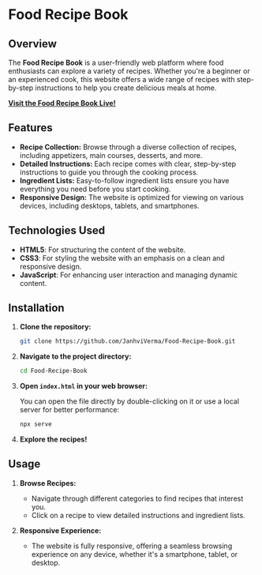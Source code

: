 # Food Recipe Book

## Overview

The **Food Recipe Book** is a user-friendly web platform where food enthusiasts can explore a variety of recipes. Whether you're a beginner or an experienced cook, this website offers a wide range of recipes with step-by-step instructions to help you create delicious meals at home.

**[Visit the Food Recipe Book Live!](https://janhviverma.github.io/Food-Recipe-Book/)**

## Features

- **Recipe Collection:** Browse through a diverse collection of recipes, including appetizers, main courses, desserts, and more.
- **Detailed Instructions:** Each recipe comes with clear, step-by-step instructions to guide you through the cooking process.
- **Ingredient Lists:** Easy-to-follow ingredient lists ensure you have everything you need before you start cooking.
- **Responsive Design:** The website is optimized for viewing on various devices, including desktops, tablets, and smartphones.

## Technologies Used

- **HTML5**: For structuring the content of the website.
- **CSS3**: For styling the website with an emphasis on a clean and responsive design.
- **JavaScript**: For enhancing user interaction and managing dynamic content.

## Installation

1. **Clone the repository:**

   ```bash
   git clone https://github.com/JanhviVerma/Food-Recipe-Book.git
   ```

2. **Navigate to the project directory:**

   ```bash
   cd Food-Recipe-Book
   ```

3. **Open `index.html` in your web browser:**

   You can open the file directly by double-clicking on it or use a local server for better performance:

   ```bash
   npx serve
   ```

4. **Explore the recipes!**

## Usage

1. **Browse Recipes:**
   - Navigate through different categories to find recipes that interest you.
   - Click on a recipe to view detailed instructions and ingredient lists.

2. **Responsive Experience:**
   - The website is fully responsive, offering a seamless browsing experience on any device, whether it's a smartphone, tablet, or desktop.

